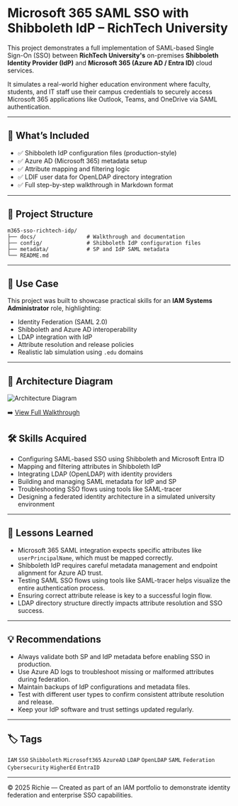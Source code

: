
# Microsoft 365 SAML SSO with Shibboleth IdP – RichTech University

This project demonstrates a full implementation of SAML-based Single Sign-On (SSO) between **RichTech University's** on-premises **Shibboleth Identity Provider (IdP)** and **Microsoft 365 (Azure AD / Entra ID)** cloud services.

It simulates a real-world higher education environment where faculty, students, and IT staff use their campus credentials to securely access Microsoft 365 applications like Outlook, Teams, and OneDrive via SAML authentication.

---

## 🔧 What’s Included

- ✅ Shibboleth IdP configuration files (production-style)
- ✅ Azure AD (Microsoft 365) metadata setup
- ✅ Attribute mapping and filtering logic
- ✅ LDIF user data for OpenLDAP directory integration
- ✅ Full step-by-step walkthrough in Markdown format

---

## 📂 Project Structure

```
m365-sso-richtech-idp/
├── docs/                # Walkthrough and documentation
├── config/              # Shibboleth IdP configuration files
├── metadata/            # SP and IdP SAML metadata
└── README.md
```

---

## 🧠 Use Case

This project was built to showcase practical skills for an **IAM Systems Administrator** role, highlighting:

- Identity Federation (SAML 2.0)
- Shibboleth and Azure AD interoperability
- LDAP integration with IdP
- Attribute resolution and release policies
- Realistic lab simulation using `.edu` domains

---


## 🧭 Architecture Diagram

![Architecture Diagram](docs/m365-sso-architecture-diagram.jpeg)

➡️ [View Full Walkthrough](docs/walkthrough.md)


## 🛠️ Skills Acquired

- Configuring SAML-based SSO using Shibboleth and Microsoft Entra ID
- Mapping and filtering attributes in Shibboleth IdP
- Integrating LDAP (OpenLDAP) with identity providers
- Building and managing SAML metadata for IdP and SP
- Troubleshooting SSO flows using tools like SAML-tracer
- Designing a federated identity architecture in a simulated university environment

---

## 📘 Lessons Learned

- Microsoft 365 SAML integration expects specific attributes like `userPrincipalName`, which must be mapped correctly.
- Shibboleth IdP requires careful metadata management and endpoint alignment for Azure AD trust.
- Testing SAML SSO flows using tools like SAML-tracer helps visualize the entire authentication process.
- Ensuring correct attribute release is key to a successful login flow.
- LDAP directory structure directly impacts attribute resolution and SSO success.

---

## 💡 Recommendations

- Always validate both SP and IdP metadata before enabling SSO in production.
- Use Azure AD logs to troubleshoot missing or malformed attributes during federation.
- Maintain backups of IdP configurations and metadata files.
- Test with different user types to confirm consistent attribute resolution and release.
- Keep your IdP software and trust settings updated regularly.

---

## 🏷️ Tags

`IAM` `SSO` `Shibboleth` `Microsoft365` `AzureAD` `LDAP` `OpenLDAP` `SAML` `Federation` `Cybersecurity` `HigherEd` `EntraID`

---

© 2025 Richie — Created as part of an IAM portfolio to demonstrate identity federation and enterprise SSO capabilities.
